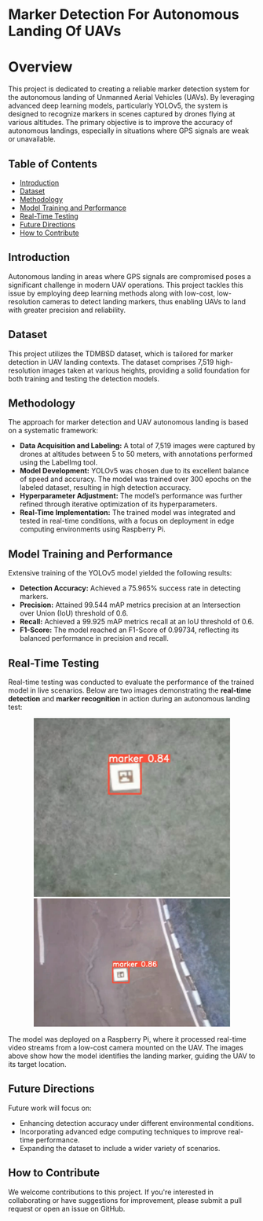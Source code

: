 # Marker Detection For Autonomous Landing Of UAVs

# Overview
This project is dedicated to creating a reliable marker detection system for the autonomous landing of Unmanned Aerial Vehicles (UAVs). By leveraging advanced deep learning models, particularly YOLOv5, the system is designed to recognize markers in scenes captured by drones flying at various altitudes. The primary objective is to improve the accuracy of autonomous landings, especially in situations where GPS signals are weak or unavailable.

## Table of Contents
- [Introduction](#introduction)
- [Dataset](#dataset)
- [Methodology](#methodology)
- [Model Training and Performance](#model-training-and-performance)
- [Real-Time Testing](#real-time-testing)
- [Future Directions](#future-directions)
- [How to Contribute](#how-to-contribute)

## Introduction
Autonomous landing in areas where GPS signals are compromised poses a significant challenge in modern UAV operations. This project tackles this issue by employing deep learning methods along with low-cost, low-resolution cameras to detect landing markers, thus enabling UAVs to land with greater precision and reliability.

## Dataset
This project utilizes the TDMBSD dataset, which is tailored for marker detection in UAV landing contexts. The dataset comprises 7,519 high-resolution images taken at various heights, providing a solid foundation for both training and testing the detection models.

## Methodology
The approach for marker detection and UAV autonomous landing is based on a systematic framework:

- **Data Acquisition and Labeling:** A total of 7,519 images were captured by drones at altitudes between 5 to 50 meters, with annotations performed using the LabelImg tool.
- **Model Development:** YOLOv5 was chosen due to its excellent balance of speed and accuracy. The model was trained over 300 epochs on the labeled dataset, resulting in high detection accuracy.
- **Hyperparameter Adjustment:** The model’s performance was further refined through iterative optimization of its hyperparameters.
- **Real-Time Implementation:** The trained model was integrated and tested in real-time conditions, with a focus on deployment in edge computing environments using Raspberry Pi.

## Model Training and Performance
Extensive training of the YOLOv5 model yielded the following results:

- **Detection Accuracy:** Achieved a 75.965% success rate in detecting markers.
- **Precision:** Attained 99.544 mAP metrics precision at an Intersection over Union (IoU) threshold of 0.6.
- **Recall:** Achieved a 99.925 mAP metrics recall at an IoU threshold of 0.6.
- **F1-Score:** The model reached an F1-Score of 0.99734, reflecting its balanced performance in precision and recall.

  
## Real-Time Testing
Real-time testing was conducted to evaluate the performance of the trained model in live scenarios. Below are two images demonstrating the **real-time detection** and **marker recognition** in action during an autonomous landing test:

<p align="center">
  <img src="./Results/Realtime1.png" alt="Real-Time Detection 1" width="400"/>
  <img src="./Results/Realtime2.png" alt="Real-Time Detection 2" width="400"/>
</p>

The model was deployed on a Raspberry Pi, where it processed real-time video streams from a low-cost camera mounted on the UAV. The images above show how the model identifies the landing marker, guiding the UAV to its target location.

## Future Directions
Future work will focus on:

- Enhancing detection accuracy under different environmental conditions.
- Incorporating advanced edge computing techniques to improve real-time performance.
- Expanding the dataset to include a wider variety of scenarios.

## How to Contribute
We welcome contributions to this project. If you're interested in collaborating or have suggestions for improvement, please submit a pull request or open an issue on GitHub.
